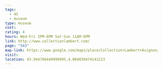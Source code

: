 ```yaml
---
tags:
  - 4S
  - museum
type: museum
cost: 
rating: 4
hours: Wed-Fri 2PM-6PM Sat-Sun 11AM-6PM
link: http://www.collectionlambert.com/
page: "543"
map-link: https://www.google.com/maps/place/Collection+Lambert+Avignon/@43.9447351,4.8035597,18.75z/data=!4m6!3m5!1s0x12b5eb8edc294819:0xfd11e086656e3f27!8m2!3d43.9447177!4d4.8042725!16s%2Fg%2F121qynp5?entry=ttu&g_ep=EgoyMDI0MTAwNy4xIKXMDSoASAFQAw%3D%3D
visit: 
location: 43.944786449999995,4.804030474141223
---
```

